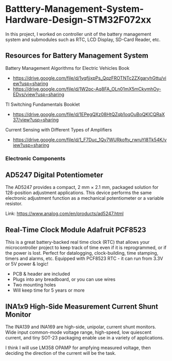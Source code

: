 # Batttery-Management-System-Hardware-Design-STM32F072xx
In this project, I worked on controller unit of the battery management system and submodules such as RTC, LCD Display, SD-Card Reader, etc.

## Resources for Battery Management System

Battery Management Algorithms for Electric Vehicles Book
- https://drive.google.com/file/d/1yqfjjxpPs_QqzFROTNTc2ZXgaryhGttu/view?usp=sharing
- https://drive.google.com/file/d/1W2pc-Aq8FA_OLn01mX5mCkymhOy-EDvs/view?usp=sharing

TI Switching Fundamentals Booklet
- https://drive.google.com/file/d/1EPegQXz08HtQZqb1oqOuBoQKlCQRaX37/view?usp=sharing

Current Sensing with Different Types of Amplifiers
- https://drive.google.com/file/d/1_F7Duc_1Qy7WURkofty_rwruYl8Tk54K/view?usp=sharing
### Electronic Components

## AD5247 Digital Potentiometer
The AD5247 provides a compact, 2 mm × 2.1 mm, packaged solution for 128-position adjustment applications. This device
performs the same electronic adjustment function as a mechanical potentiometer or a variable resistor.

Link: https://www.analog.com/en/products/ad5247.html
## Real-Time Clock Module Adafruit PCF8523 

This is a great battery-backed real time clock (RTC) that allows your microcontroller project to keep track of time even if it is reprogrammed, or if the power is lost. Perfect for datalogging, clock-building, time stamping, timers and alarms, etc. Equipped with PCF8523 RTC - it can run from 3.3V or 5V power & logic!
- PCB & header are included
- Plugs into any breadboard, or you can use wires
- Two mounting holes
- Will keep time for 5 years or more

## INA1x9 High-Side Measurement Current Shunt Monitor
The INA139 and INA169 are high-side, unipolar, current shunt monitors. Wide input common-mode voltage range, high-speed, low quiescent current, and tiny SOT-23 packaging enable use in a variety of applications.

I think I will use LM358 OPAMP for ampfying measured voltage, then deciding the direction of the current will be the task.
